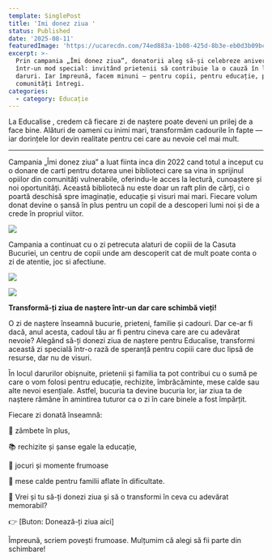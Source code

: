 ```yaml
---
template: SinglePost
title: 'Imi donez ziua '
status: Published
date: '2025-08-11'
featuredImage: 'https://ucarecdn.com/74ed883a-1b08-425d-8b3e-eb0d3b09bc50/'
excerpt: >-
  Prin campania „Îmi donez ziua”, donatorii aleg să-și celebreze aniversarea
  într-un mod special: invitând prietenii să contribuie la o cauză în loc de
  daruri. Iar împreună, facem minuni — pentru copii, pentru educație, pentru
  comunități întregi.
categories:
  - category: Educație
---
```

La Educalise , credem că fiecare zi de naștere poate deveni un prilej de a face bine. Alături de oameni cu inimi mari, transformăm cadourile în fapte — iar dorințele lor devin realitate pentru cei care au nevoie cel mai mult.

****





Campania „Îmi donez ziua” a luat fiinta inca din 2022 cand totul a inceput cu o donare de carti pentru  dotarea unei biblioteci care sa vina in sprijinul opiilor din comunități vulnerabile, oferindu-le acces la lectură, cunoaștere și noi oportunități. Această bibliotecă nu este doar un raft plin de cărți, ci o poartă deschisă spre imaginație, educație și visuri mai mari. Fiecare volum donat devine o șansă în plus pentru un copil de a descoperi lumi noi și de a crede în propriul viitor.

![](https://ucarecdn.com/11265953-9cbd-428d-9e7b-f26d1511af1b/)

Campania a continuat cu o zi petrecuta alaturi de copiii de la Casuta Bucuriei, un centru de copii unde am descoperit cat de mult poate conta o zi de atentie, joc si afectiune.  

![](https://ucarecdn.com/99895a10-5378-4675-b58c-cf1d22668a5f/)

![](https://ucarecdn.com/4a3972fa-ac32-432c-bed4-9c42009560ea/)

**Transformă-ți ziua de naștere într-un dar care schimbă vieți!**

O zi de naștere înseamnă bucurie, prieteni, familie și cadouri. Dar ce-ar fi dacă, anul acesta, cadoul tău ar fi pentru cineva care are cu adevărat nevoie? Alegând să-ți donezi ziua de naștere pentru Educalise, transformi această zi specială într-o rază de speranță pentru copiii care duc lipsă de resurse, dar nu de visuri.

În locul darurilor obișnuite, prietenii și familia ta pot contribui cu o sumă pe care o vom folosi pentru educație, rechizite, îmbrăcăminte, mese calde sau alte nevoi esențiale. Astfel, bucuria ta devine bucuria lor, iar ziua ta de naștere rămâne în amintirea tuturor ca o zi în care binele a fost împărțit.

Fiecare zi donată înseamnă:

💙 zâmbete în plus,

📚 rechizite și șanse egale la educație,

🧸 jocuri și momente frumoase 

🍲 mese calde pentru familii aflate în dificultate.





🎁 Vrei și tu să-ți donezi ziua și să o transformi în ceva cu adevărat memorabil?

👉 \[Buton: Donează-ți ziua aici]



Împreună, scriem povești frumoase. Mulțumim că alegi să fii parte din schimbare!
